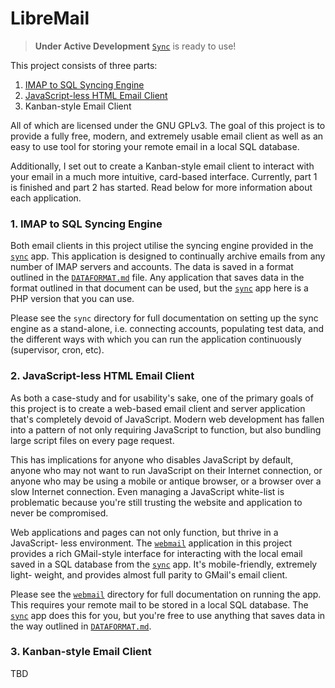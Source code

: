 # LibreMail

> **Under Active Development**
> [`Sync`](sync) is ready to use!

This project consists of three parts:

1. [IMAP to SQL Syncing Engine](#1-imap-to-sql-syncing-engine)
2. [JavaScript-less HTML Email Client](#2-javascript-less-html-email-client)
3. Kanban-style Email Client

All of which are licensed under the GNU GPLv3. The goal of this project is to
provide a fully free, modern, and extremely usable email client as well as an
easy to use tool for storing your remote email in a local SQL database.

Additionally, I set out to create a Kanban-style email client to interact with
your email in a much more intuitive, card-based interface. Currently, part 1 is
finished and part 2 has started. Read below for more information about each
application.

### 1. IMAP to SQL Syncing Engine

Both email clients in this project utilise the syncing engine provided in the
[`sync`](sync) app. This application is designed to continually archive emails
from any number of IMAP servers and accounts. The data is saved in a format
outlined in the [`DATAFORMAT.md`](DATAFORMAT.md) file. Any application that
saves data in the format outlined in that document can be used, but the
[`sync`](sync) app here is a PHP version that you can use.

Please see the `sync` directory for full documentation on setting up the sync
engine as a stand-alone, i.e. connecting accounts, populating test data, and
the different ways with which you can run the application continuously
(supervisor, cron, etc).

### 2. JavaScript-less HTML Email Client

As both a case-study and for usability's sake, one of the primary goals of this
project is to create a web-based email client and server application that's
completely devoid of JavaScript. Modern web development has fallen into a
pattern of not only requiring JavaScript to function, but also bundling large
script files on every page request.

This has implications for anyone who disables JavaScript by default, anyone who
may not want to run JavaScript on their Internet connection, or anyone who may
be using a mobile or antique browser, or a browser over a slow Internet
connection. Even managing a JavaScript white-list is problematic because you're
still trusting the website and application to never be compromised.

Web applications and pages can not only function, but thrive in a JavaScript-
less environment. The [`webmail`](webmail) application in this project provides
a rich GMail-style interface for interacting with the local email saved in a SQL
database from the [`sync`](sync) app. It's mobile-friendly, extremely light-
weight, and provides almost full parity to GMail's email client.

Please see the [`webmail`](webmail) directory for full documentation on running
the app. This requires your remote mail to be stored in a local SQL database.
The [`sync`](sync) app does this for you, but you're free to use anything that
saves data in the way outlined in [`DATAFORMAT.md`](DATAFORMAT.md).

### 3. Kanban-style Email Client

TBD
